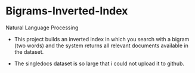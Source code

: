 # Bigrams-Inverted-Index
Natural Language Processing


- This project builds an inverted index in which you search with a bigram (two words) and the system returns all relevant documents available in the dataset.

- The singledocs dataset is so large that i could not upload it to github.
